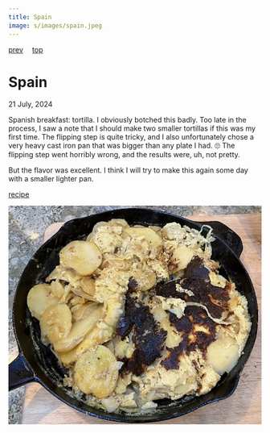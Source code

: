 ```yaml
---
title: Spain
image: s/images/spain.jpeg
---
```

[prev](south_africa.md)&emsp;
[top](../index.md)&emsp;
# Spain
21 July, 2024

Spanish breakfast: tortilla.  I obviously botched this badly. Too late
in the process, I saw a note that I should make two smaller tortillas
if this was my first time. The flipping step is quite tricky, and I
also unfortunately chose a very heavy cast iron pan that was bigger
than any plate I had. &#128580; The flipping step went horribly wrong,
and the results were, uh, not pretty.

But the flavor was excellent. I think I will try to make this again
some day with a smaller lighter pan.

[recipe](https://spanishsabores.com/best-spanish-omelet-recipe/)

![breakfast](images/spain.jpeg)
